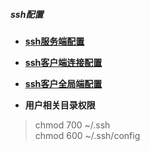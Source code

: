 ##### ssh配置

- **[ssh服务端配置](./ssh-server-conn.md)**

- **[ssh客户端连接配置](./sshd-client-conn.md)**

- **[ssh客户全局端配置](./sshd-client-conn-glob.md)**

- **用户相关目录权限**
> chmod 700 ~/.ssh  
> chmod 600 ~/.ssh/config  